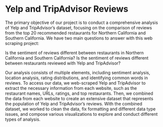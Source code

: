 # Yelp and TripAdvisor Reviews

The primary objective of our project is to conduct a comprehensive analysis of Yelp and TripAdvisor’s dataset, focusing on the comparison of reviews from the top 20 recommended restaurants for Northern California and Southern California. We have two main questions to answer with this web scraping project:

Is the sentiment of reviews different between restaurants in Northern California and Southern California?
Is the sentiment of reviews different between restaurants reviewed with Yelp and TripAdvisor?

Our analysis consists of multiple elements, including sentiment analysis, location analysis, rating distributions, and identifying common words in reviews. To access our data, we web-scraped Yelp and TripAdvisor to extract the necessary information from each website, such as the restaurant names, URLs, ratings, and top restaurants. Then, we combined the data from each website to create an extensive dataset that represents the population of Yelp and TripAdvisor’s reviews. With the combined dataset, we worked to clean the data, fix formatting and different data type issues, and compose various visualizations to explore and conduct different types of analysis.
